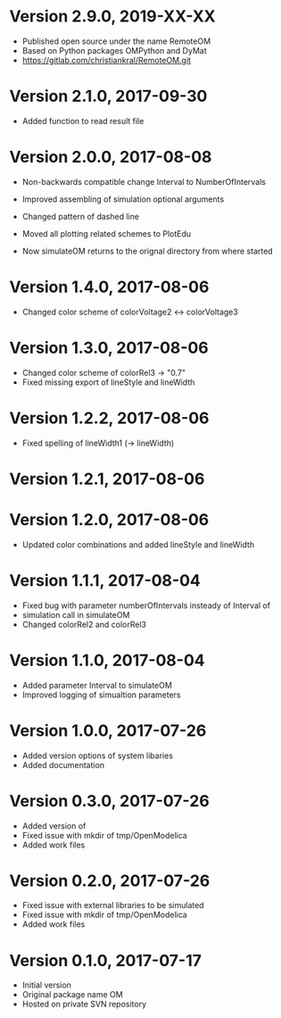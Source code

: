 # Version 2.9.0, 2019-XX-XX

- Published open source under the name RemoteOM
- Based on Python packages OMPython and DyMat
- https://gitlab.com/christiankral/RemoteOM.git

# Version 2.1.0, 2017-09-30

- Added function to read result file

# Version 2.0.0, 2017-08-08

- Non-backwards compatible change Interval to NumberOfIntervals
- Improved assembling of simulation optional arguments
- Changed pattern of dashed line
- Moved all plotting related schemes to PlotEdu

- Now simulateOM returns to the orignal directory from where started

# Version 1.4.0, 2017-08-06

- Changed color scheme of colorVoltage2 <-> colorVoltage3

# Version 1.3.0, 2017-08-06

- Changed color scheme of colorRel3 -> "0.7"
- Fixed missing export of lineStyle and lineWidth

# Version 1.2.2, 2017-08-06

- Fixed spelling of lineWidth1 (-> lineWidth)

# Version 1.2.1, 2017-08-06

# Version 1.2.0, 2017-08-06

- Updated color combinations and added lineStyle and lineWidth

# Version 1.1.1, 2017-08-04

- Fixed bug with parameter numberOfIntervals insteady of Interval of
-   simulation call in simulateOM
- Changed colorRel2 and colorRel3

# Version 1.1.0, 2017-08-04

- Added parameter Interval to simulateOM
- Improved logging of simualtion parameters

# Version 1.0.0, 2017-07-26

- Added version options of system libaries
- Added documentation

# Version 0.3.0, 2017-07-26

- Added version of
- Fixed issue with mkdir of tmp/OpenModelica
- Added work files

# Version 0.2.0, 2017-07-26

- Fixed issue with external libraries to be simulated
- Fixed issue with mkdir of tmp/OpenModelica
- Added work files

# Version 0.1.0, 2017-07-17

- Initial version
- Original package name OM
- Hosted on private SVN repository
